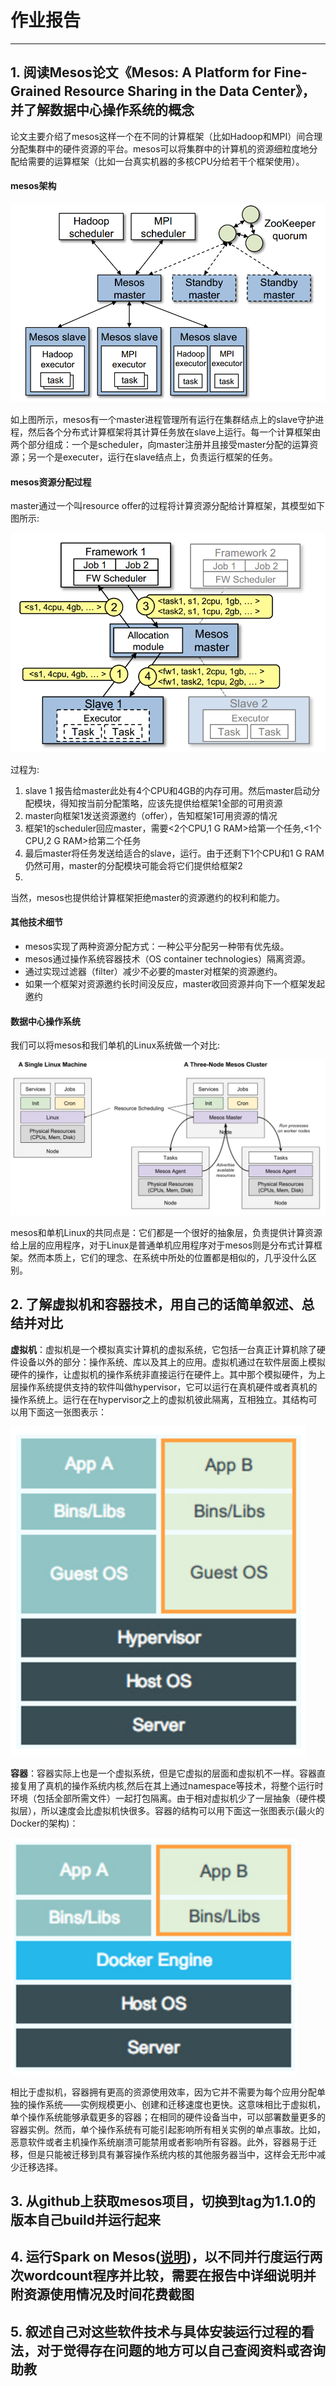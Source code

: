 
# 作业报告
***
## 1. 阅读Mesos论文《Mesos: A Platform for Fine-Grained Resource Sharing in the Data Center》，并了解数据中心操作系统的概念

论文主要介绍了mesos这样一个在不同的计算框架（比如Hadoop和MPI）间合理分配集群中的硬件资源的平台。mesos可以将集群中的计算机的资源细粒度地分配给需要的运算框架（比如一台真实机器的多核CPU分给若干个框架使用）。

#### mesos架构

![mesos架构](./pics/mesos_arch.PNG)

如上图所示，mesos有一个master进程管理所有运行在集群结点上的slave守护进程，然后各个分布式计算框架将其计算任务放在slave上运行。每一个计算框架由两个部分组成：一个是scheduler，向master注册并且接受master分配的运算资源；另一个是executer，运行在slave结点上，负责运行框架的任务。

#### mesos资源分配过程

master通过一个叫resource offer的过程将计算资源分配给计算框架，其模型如下图所示:

![resource offer](./pics/mesos_offer.PNG)

过程为:
1. slave 1 报告给master此处有4个CPU和4GB的内存可用。然后master启动分配模块，得知按当前分配策略，应该先提供给框架1全部的可用资源
2. master向框架1发送资源邀约（offer），告知框架1可用资源的情况
3. 框架1的scheduler回应master，需要<2个CPU,1 G RAM>给第一个任务,<1个CPU,2 G RAM>给第二个任务
4. 最后master将任务发送给适合的slave，运行。由于还剩下1个CPU和1 G RAM仍然可用，master的分配模块可能会将它们提供给框架2 
5. 
当然，mesos也提供给计算框架拒绝master的资源邀约的权利和能力。

#### 其他技术细节

* mesos实现了两种资源分配方式：一种公平分配另一种带有优先级。
* mesos通过操作系统容器技术（OS container technologies）隔离资源。
* 通过实现过滤器（filter）减少不必要的master对框架的资源邀约。
* 如果一个框架对资源邀约长时间没反应，master收回资源并向下一个框架发起邀约

#### 数据中心操作系统

我们可以将mesos和我们单机的Linux系统做一个对比:

![对比](./pics/singleVSmesos.PNG)

mesos和单机Linux的共同点是：它们都是一个很好的抽象层，负责提供计算资源给上层的应用程序，对于Linux是普通单机应用程序对于mesos则是分布式计算框架。然而本质上，它们的理念、在系统中所处的位置都是相似的，几乎没什么区别。





## 2. 了解虚拟机和容器技术，用自己的话简单叙述、总结并对比
**虚拟机**：虚拟机是一个模拟真实计算机的虚拟系统，它包括一台真正计算机除了硬件设备以外的部分：操作系统、库以及其上的应用。虚拟机通过在软件层面上模拟硬件的操作，让虚拟机的操作系统非直接运行在硬件上。其中那个模拟硬件，为上层操作系统提供支持的软件叫做hypervisor，它可以运行在真机硬件或者真机的操作系统上。运行在在hypervisor之上的虚拟机彼此隔离，互相独立。其结构可以用下面这一张图表示：

![虚拟机](./pics/VM.PNG)

**容器**：容器实际上也是一个虚拟系统，但是它虚拟的层面和虚拟机不一样。容器直接复用了真机的操作系统内核,然后在其上通过namespace等技术，将整个运行时环境（包括全部所需文件）一起打包隔离。由于相对虚拟机少了一层抽象（硬件模拟层），所以速度会比虚拟机快很多。容器的结构可以用下面这一张图表示(最火的Docker的架构)：

![容器](./pics/Docker.PNG)

相比于虚拟机，容器拥有更高的资源使用效率，因为它并不需要为每个应用分配单独的操作系统——实例规模更小、创建和迁移速度也更快。这意味相比于虚拟机，单个操作系统能够承载更多的容器；在相同的硬件设备当中，可以部署数量更多的容器实例。然而，单个操作系统有可能引起影响所有相关实例的单点事故。比如，恶意软件或者主机操作系统崩溃可能禁用或者影响所有容器。此外，容器易于迁移，但是只能被迁移到具有兼容操作系统内核的其他服务器当中，这样会无形中减少迁移选择。


## 3. 从github上获取mesos项目，切换到tag为1.1.0的版本自己build并运行起来


## 4. 运行Spark on Mesos([说明](http://spark.apache.org/docs/latest/running-on-mesos.html))，以不同并行度运行两次wordcount程序并比较，需要在报告中详细说明并附资源使用情况及时间花费截图


## 5. 叙述自己对这些软件技术与具体安装运行过程的看法，对于觉得存在问题的地方可以自己查阅资料或咨询助教








